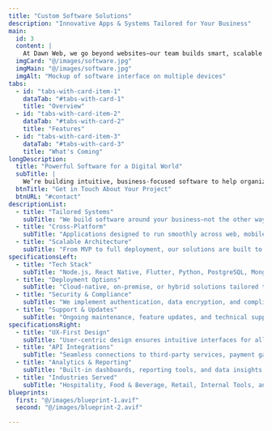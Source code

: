 ```yaml
---
title: "Custom Software Solutions"
description: "Innovative Apps & Systems Tailored for Your Business"
main:
  id: 3
  content: |
    At Dawn Web, we go beyond websites—our team builds smart, scalable software solutions tailored to your business needs. Whether you're looking for a hotel property management system, a self-service restaurant kiosk, or a fully custom application, we bring your ideas to life with precision, innovation, and care.
  imgCard: "@/images/software.jpg"
  imgMain: "@/images/software.jpg"
  imgAlt: "Mockup of software interface on multiple devices"
tabs:
  - id: "tabs-with-card-item-1"
    dataTab: "#tabs-with-card-1"
    title: "Overview"
  - id: "tabs-with-card-item-2"
    dataTab: "#tabs-with-card-2"
    title: "Features"
  - id: "tabs-with-card-item-3"
    dataTab: "#tabs-with-card-3"
    title: "What's Coming"
longDescription:
  title: "Powerful Software for a Digital World"
  subTitle: |
    We’re building intuitive, business-focused software to help organizations run more efficiently. From desktop to mobile and kiosk-based apps, our custom software is designed to fit seamlessly into real-world workflows. Let's build the future together.
  btnTitle: "Get in Touch About Your Project"
  btnURL: "#contact"
descriptionList:
  - title: "Tailored Systems"
    subTitle: "We build software around your business—not the other way around. Custom interfaces, databases, and workflows."
  - title: "Cross-Platform"
    subTitle: "Applications designed to run smoothly across web, mobile, tablet, and dedicated hardware."
  - title: "Scalable Architecture"
    subTitle: "From MVP to full deployment, our solutions are built to grow as you do."
specificationsLeft:
  - title: "Tech Stack"
    subTitle: "Node.js, React Native, Flutter, Python, PostgreSQL, MongoDB, Firebase, and more."
  - title: "Deployment Options"
    subTitle: "Cloud-native, on-premise, or hybrid solutions tailored to your industry needs."
  - title: "Security & Compliance"
    subTitle: "We implement authentication, data encryption, and compliance (GDPR, HIPAA) where applicable."
  - title: "Support & Updates"
    subTitle: "Ongoing maintenance, feature updates, and technical support after launch."
specificationsRight:
  - title: "UX-First Design"
    subTitle: "User-centric design ensures intuitive interfaces for all user types."
  - title: "API Integrations"
    subTitle: "Seamless connections to third-party services, payment gateways, and CRMs."
  - title: "Analytics & Reporting"
    subTitle: "Built-in dashboards, reporting tools, and data insights to help drive decisions."
  - title: "Industries Served"
    subTitle: "Hospitality, Food & Beverage, Retail, Internal Tools, and Custom Enterprise Apps."
blueprints:
  first: "@/images/blueprint-1.avif"
  second: "@/images/blueprint-2.avif"

---
```

